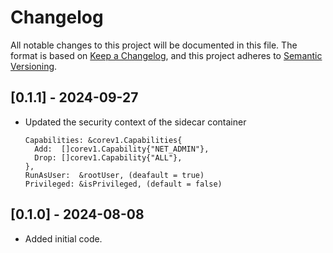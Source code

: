 # Changelog

All notable changes to this project will be documented in this file. The format is based on [Keep a Changelog](https://keepachangelog.com/en/1.0.0/), and this project adheres to [Semantic Versioning](https://semver.org/spec/v2.0.0.html).


## [0.1.1] - 2024-09-27

- Updated the security context of the sidecar container

  ```shell
  Capabilities: &corev1.Capabilities{
	Add:  []corev1.Capability{"NET_ADMIN"},
	Drop: []corev1.Capability{"ALL"},
  },
  RunAsUser:  &rootUser, (deafault = true)
  Privileged: &isPrivileged, (default = false)
  ```

## [0.1.0] - 2024-08-08

- Added initial code.

